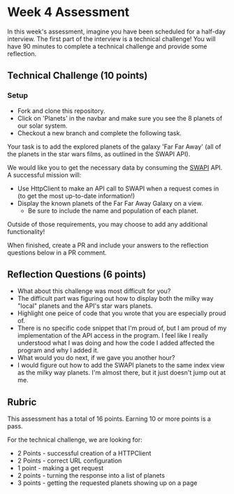 # Week 4 Assessment

In this week's assessment, imagine you have been scheduled for a half-day interview.  The first part of the interview is a technical challenge!  You will have 90 minutes to complete a technical challenge and provide some reflection.

## Technical Challenge (10 points)

### Setup
* Fork and clone this repository.
* Click on 'Planets' in the navbar and make sure you see the 8 planets of our solar system.
* Checkout a new branch and complete the following task.

Your task is to add the explored planets of the galaxy 'Far Far Away' (all of the planets in the star wars films, as outlined in the SWAPI API).

We would like you to get the necessary data by consuming the [SWAPI](https://swapi.dev/) API.  A successful mission will:
* Use HttpClient to make an API call to SWAPI when a request comes in (to get the most up-to-date information!)
* Display the known planets of the Far Far Away Galaxy on a view.
  * Be sure to include the name and population of each planet.

Outside of those requirements, you may choose to add any additional functionality!

When finished, create a PR and include your answers to the reflection questions below in a PR comment.

## Reflection Questions (6 points)
* What about this challenge was most difficult for you?
* The difficult part was figuring out how to display both the milky way "local" planets and the API's star wars planets. 
* Highlight one peice of code that you wrote that you are especially proud of.
* There is no specific code snippet that I'm proud of, but I am proud of my implementation of the API access in the program. I feel like I really understood what I was doing and how the code I added affected the program and why I added it.
* What would you do next, if we gave you another hour?
* I would figure out how to add the SWAPI planets to the same index view as the milky way planets. I'm almost there, but it just doesn't jump out at me.

## Rubric

This assessment has a total of 16 points.  Earning 10 or more points is a pass.

For the technical challenge, we are looking for:
* 2 Points - successful creation of a HTTPClient
* 2 Points - correct URL configuration
* 1 point - making a get request
* 2 points - turning the response into a list of planets
* 3 points - getting the requested planets showing up on a page

